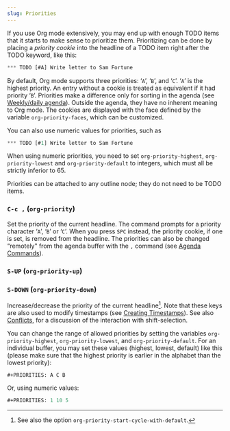 ```yaml
---
slug: Priorities
---
```


If you use Org mode extensively, you may end up with enough TODO items that it starts to make sense to prioritize them. Prioritizing can be done by placing a *priority cookie* into the headline of a TODO item right after the TODO keyword, like this:

```lisp
*** TODO [#A] Write letter to Sam Fortune
```

By default, Org mode supports three priorities: ‘`A`’, ‘`B`’, and ‘`C`’. ‘`A`’ is the highest priority. An entry without a cookie is treated as equivalent if it had priority ‘`B`’. Priorities make a difference only for sorting in the agenda (see [Weekly/daily agenda](/docs/org/Weekly_002fdaily-agenda)). Outside the agenda, they have no inherent meaning to Org mode. The cookies are displayed with the face defined by the variable `org-priority-faces`, which can be customized.

You can also use numeric values for priorities, such as

```lisp
*** TODO [#1] Write letter to Sam Fortune
```

When using numeric priorities, you need to set `org-priority-highest`, `org-priority-lowest` and `org-priority-default` to integers, which must all be strictly inferior to 65.

Priorities can be attached to any outline node; they do not need to be TODO items.

### `C-c ,` (`org-priority`)

Set the priority of the current headline. The command prompts for a priority character ‘`A`’, ‘`B`’ or ‘`C`’. When you press `SPC` instead, the priority cookie, if one is set, is removed from the headline. The priorities can also be changed “remotely" from the agenda buffer with the `,` command (see [Agenda Commands](/docs/org/Agenda-Commands)).

### `S-UP` (`org-priority-up`)

### `S-DOWN` (`org-priority-down`)

Increase/decrease the priority of the current headline[^1]. Note that these keys are also used to modify timestamps (see [Creating Timestamps](/docs/org/Creating-Timestamps)). See also [Conflicts](/docs/org/Conflicts), for a discussion of the interaction with shift-selection.

You can change the range of allowed priorities by setting the variables `org-priority-highest`, `org-priority-lowest`, and `org-priority-default`. For an individual buffer, you may set these values (highest, lowest, default) like this (please make sure that the highest priority is earlier in the alphabet than the lowest priority):

```lisp
#+PRIORITIES: A C B
```

Or, using numeric values:

```lisp
#+PRIORITIES: 1 10 5
```

[^1]: See also the option `org-priority-start-cycle-with-default`.
